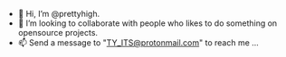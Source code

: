 - 👋 Hi, I’m @prettyhigh.
- 💞️ I’m looking to collaborate with people who likes to do something on opensource projects.
- 📫 Send a message to "TY_ITS@protonmail.com" to reach me ...

<!---
prettyhigh/prettyhigh is a ✨ special ✨ repository because its `README.md` (this file) appears on your GitHub profile.
You can click the Preview link to take a look at your changes.
--->
